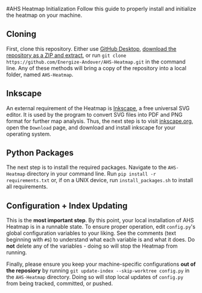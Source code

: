 #AHS Heatmap Initialization 
Follow this guide to properly install and initialize the heatmap on your machine.

## Cloning
First, clone this repository. Either use [GitHub Desktop](https://desktop.github.com/), [download the repository as a ZIP and extract](https://github.com/Energize-Andover/AHS-Heatmap/archive/master.zip), or run `git clone https://github.com/Energize-Andover/AHS-Heatmap.git` in the command line. Any of these methods will bring a copy of the repository into a local folder, named `AHS-Heatmap`.

##  Inkscape
An external requirement of the Heatmap is [Inkscape](https://inkscape.org/), a free universal SVG editor. It is used by the program to convert SVG files into PDF and PNG format for further map analysis. Thus, the next step is to visit [inkscape.org](https://inkscape.org/), open the `Download` page, and download and install inkscape for your operating system. 

## Python Packages
The next step is to install the required packages. Navigate to the `AHS-Heatmap` directory in your command line. Run `pip install -r requirements.txt` or, if on a UNIX device, run `install_packages.sh` to install all requirements. 

## Configuration + Index Updating
This is the **most important step**. By this point, your local installation of AHS Heatmap is in a runnable state. To ensure proper operation, edit `config.py`'s global configuration variables to your liking. See the comments (text beginning with `#`s) to understand what each variable is and what it does. Do **not** delete any of the variables - doing so will stop the Heatmap from running. 

Finally, please ensure you keep your machine-specific configurations **out of the reposiory** by running `git update-index --skip-worktree config.py` in the `AHS-Heatmap` directory. Doing so will stop local updates of `config.py` from being tracked, committed, or pushed.